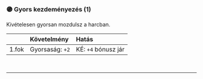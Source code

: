 ### 🟣 Gyors kezdeményezés (1)

Kivételesen gyorsan mozdulsz a harcban.

| |  Követelmény | Hatás  |
| :----------- | :----------- | :----------- |
| 1.fok | Gyorsaság:&nbsp;`+2` | KÉ: `+4` bónusz jár |

<br />

---
